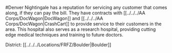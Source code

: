 #Denver 
Nightingale has a reputation for servicing any customer that comes along, if they can pay the bill. They have contracts with [[../../../AA Corps/DocWagon|DocWagon]] and [[../../../AA Corps/DocWagon|CrashCart]] to provide service to their customers in the area. This hospital also serves as a research hospital, providing cutting edge medical techniques and training to future doctors.

District: [[../../../Locations/FRFZ/Boulder|Boulder]]